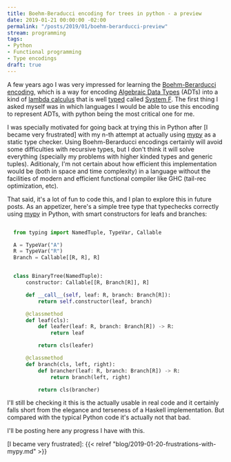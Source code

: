 ```yaml
---
title: Boehm-Beraducci encoding for trees in python - a preview
date: 2019-01-21 00:00:00 -02:00
permalink: "/posts/2019/01/boehm-berarducci-preview"
stream: programming
tags:
- Python
- Functional programming
- Type encodings
draft: true
---
```


A few years ago I was very impressed for learning the [Boehm-Berarducci encoding], which is a way for encoding
[Algebraic Data Types] (ADTs) into a kind of [lambda calculus] that is well [typed] called [System F].
The first thing I asked myself was in which languages I would be able to use this encoding to represent ADTs,
with python being the most critical one for me.

I was specially motivated for going back at trying this in Python after [I became very frustrated] with my n-th attempt at
actually using [mypy] as a static type checker. Using Boehm-Berarducci encodings certainly will avoid some difficulties
with recursive types, but I don't think it will solve everything (specially my problems with higher kinded types
and generic tuples). Aditionaly, I'm not certain about how efficient this implementation would be (both in space and time complexity)
in a language without the facilities of modern and efficient functional compiler like GHC (tail-rec optimization, etc).

That said, it's a lot of fun to code this, and I plan to explore this in future posts. As an appetizer, here's a simple tree type
that typechecks correctly using [mypy] in Python, with smart constructors for leafs and branches:

```python

  from typing import NamedTuple, TypeVar, Callable

  A = TypeVar("A")
  R = TypeVar("R")
  Branch = Callable[[R, R], R]


  class BinaryTree(NamedTuple):
      constructor: Callable[[R, Branch[R]], R]

      def __call__(self, leaf: R, branch: Branch[R]):
          return self.constructor(leaf, branch)

      @classmethod
      def leaf(cls):
          def leafer(leaf: R, branch: Branch[R]) -> R:
              return leaf

          return cls(leafer)

      @classmethod
      def branch(cls, left, right):
          def brancher(leaf: R, branch: Branch[R]) -> R:
              return branch(left, right)

          return cls(brancher)
```

I'll still be checking it this is the actually usable in real code and it certainly falls short from the elegance
and terseness of a Haskell implementation. But compared with the typical Python code it's actually not that bad.

I'll be posting here any progress I have with this.

[Boehm-Berarducci encoding]: http://okmij.org/ftp/tagless-final/course/Boehm-Berarducci.html
[Algebraic Data Types]: https://en.wikipedia.org/wiki/Algebraic_data_type
[typed]: https://en.wikipedia.org/wiki/Typed_lambda_calculus
[lambda calculus]: https://en.wikipedia.org/wiki/Lambda_calculus
[System F]: https://en.wikipedia.org/wiki/System_F
[mypy]: http://mypy-lang.org/
[I became very frustrated]: {{< relref "blog/2019-01-20-frustrations-with-mypy.md" >}}

